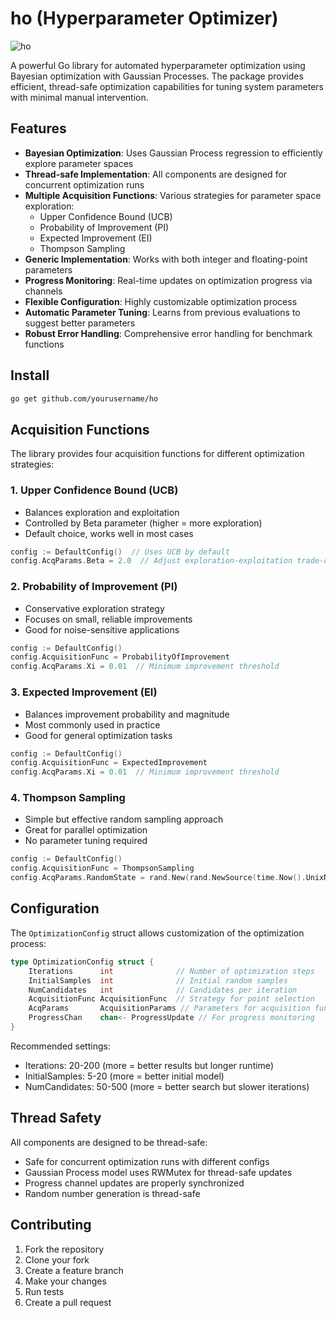 # ho (Hyperparameter Optimizer)

![ho](https://github.com/user-attachments/assets/d7ac0b7c-15ea-4494-884c-2949b572be23)

A powerful Go library for automated hyperparameter optimization using Bayesian optimization with Gaussian Processes. The package provides efficient, thread-safe optimization capabilities for tuning system parameters with minimal manual intervention.

## Features

- **Bayesian Optimization**: Uses Gaussian Process regression to efficiently explore parameter spaces
- **Thread-safe Implementation**: All components are designed for concurrent optimization runs
- **Multiple Acquisition Functions**: Various strategies for parameter space exploration:
  - Upper Confidence Bound (UCB)
  - Probability of Improvement (PI)
  - Expected Improvement (EI)
  - Thompson Sampling
- **Generic Implementation**: Works with both integer and floating-point parameters
- **Progress Monitoring**: Real-time updates on optimization progress via channels
- **Flexible Configuration**: Highly customizable optimization process
- **Automatic Parameter Tuning**: Learns from previous evaluations to suggest better parameters
- **Robust Error Handling**: Comprehensive error handling for benchmark functions

## Install

```bash
go get github.com/yourusername/ho
```

## Acquisition Functions

The library provides four acquisition functions for different optimization strategies:

### 1. Upper Confidence Bound (UCB)
- Balances exploration and exploitation
- Controlled by Beta parameter (higher = more exploration)
- Default choice, works well in most cases
```go
config := DefaultConfig()  // Uses UCB by default
config.AcqParams.Beta = 2.0  // Adjust exploration-exploitation trade-off
```

### 2. Probability of Improvement (PI)
- Conservative exploration strategy
- Focuses on small, reliable improvements
- Good for noise-sensitive applications
```go
config := DefaultConfig()
config.AcquisitionFunc = ProbabilityOfImprovement
config.AcqParams.Xi = 0.01  // Minimum improvement threshold
```

### 3. Expected Improvement (EI)
- Balances improvement probability and magnitude
- Most commonly used in practice
- Good for general optimization tasks
```go
config := DefaultConfig()
config.AcquisitionFunc = ExpectedImprovement
config.AcqParams.Xi = 0.01  // Minimum improvement threshold
```

### 4. Thompson Sampling
- Simple but effective random sampling approach
- Great for parallel optimization
- No parameter tuning required
```go
config := DefaultConfig()
config.AcquisitionFunc = ThompsonSampling
config.AcqParams.RandomState = rand.New(rand.NewSource(time.Now().UnixNano()))
```

## Configuration

The `OptimizationConfig` struct allows customization of the optimization process:

```go
type OptimizationConfig struct {
    Iterations      int              // Number of optimization steps
    InitialSamples  int              // Initial random samples
    NumCandidates   int              // Candidates per iteration
    AcquisitionFunc AcquisitionFunc  // Strategy for point selection
    AcqParams       AcquisitionParams // Parameters for acquisition function
    ProgressChan    chan<- ProgressUpdate // For progress monitoring
}
```

Recommended settings:
- Iterations: 20-200 (more = better results but longer runtime)
- InitialSamples: 5-20 (more = better initial model)
- NumCandidates: 50-500 (more = better search but slower iterations)

## Thread Safety

All components are designed to be thread-safe:
- Safe for concurrent optimization runs with different configs
- Gaussian Process model uses RWMutex for thread-safe updates
- Progress channel updates are properly synchronized
- Random number generation is thread-safe

## Contributing

1. Fork the repository
2. Clone your fork
3. Create a feature branch
4. Make your changes
5. Run tests
6. Create a pull request
